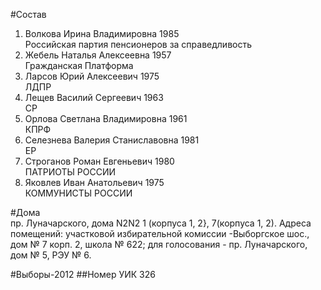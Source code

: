 #Состав
1. Волкова Ирина Владимировна 1985   
    Российская партия пенсионеров за справедливость
2. Жебель Наталья Алексеевна 1957   
    Гражданская Платформа
3. Ларсов Юрий Алексеевич 1975   
    ЛДПР
4. Лещев Василий Сергеевич 1963   
    СР
5. Орлова Светлана Владимировна 1961   
    КПРФ
6. Селезнева Валерия Станиславовна 1981   
    ЕР
7. Строганов Роман Евгеньевич 1980   
    ПАТРИОТЫ РОССИИ
8. Яковлев Иван Анатольевич 1975   
    КОММУНИСТЫ РОССИИ

#Дома  
пр. Луначарского, дома N2N2 1 (корпуса 1, 2}, 7(корпуса 1, 2). Адреса помещений: участковой избирательной комиссии -Выборгское шос., дом № 7 корп. 2, школа № 622; для голосования - пр. Луначарского, дом № 5, РЭУ № 6.

#Выборы-2012
##Номер УИК
326
